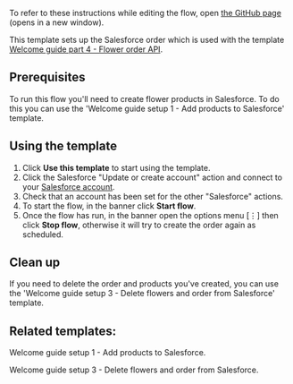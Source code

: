 To refer to these instructions while editing the flow, open [the GitHub page](https://github.com/ot4i/app-connect-templates/blob/main/resources/markdown/Welcome%20guide%20setup%202%20-%20Create%20Sunflower%20Festival%20order%20in%20Salesforce_instructions.md) (opens in a new window).

This template sets up the Salesforce order which is used with the template [Welcome guide part 4 - Flower order API](https://github.com/ot4i/app-connect-templates/blob/main/resources/markdown/Welcome%20guide%20part%204%20-%20Flower%20order%20API_instructions.md).

## Prerequisites

To run this flow you'll need to create flower products in Salesforce. To do this you can use the 'Welcome guide setup 1 - Add products to Salesforce' template.

## Using the template

1. Click **Use this template** to start using the template.
1. Click the Salesforce "Update or create account" action and connect to your [Salesforce account](https://ibm.biz/aassalesforce).
1. Check that an account has been set for the other "Salesforce" actions.
1. To start the flow, in the banner click **Start flow**.
1. Once the flow has run, in the banner open the options menu [&#8942;] then click **Stop flow**, otherwise it will try to create the order again as scheduled.

## Clean up

If you need to delete the order and products you've created, you can use the 'Welcome guide setup 3 - Delete flowers and order from Salesforce' template.

## Related templates:

Welcome guide setup 1 - Add products to Salesforce.

Welcome guide setup 3 - Delete flowers and order from Salesforce.
